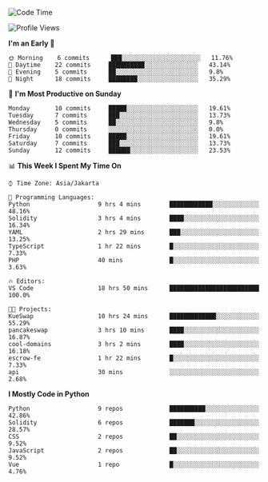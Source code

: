 <!--START_SECTION:waka-->
![Code Time](http://img.shields.io/badge/Code%20Time-1%2C176%20hrs%2052%20mins-blue)

![Profile Views](http://img.shields.io/badge/Profile%20Views-8-blue)

**I'm an Early 🐤** 

```text
🌞 Morning    6 commits      ███░░░░░░░░░░░░░░░░░░░░░░   11.76% 
🌆 Daytime    22 commits     ██████████░░░░░░░░░░░░░░░   43.14% 
🌃 Evening    5 commits      ██░░░░░░░░░░░░░░░░░░░░░░░   9.8% 
🌙 Night      18 commits     ████████░░░░░░░░░░░░░░░░░   35.29%

```
📅 **I'm Most Productive on Sunday** 

```text
Monday       10 commits     █████░░░░░░░░░░░░░░░░░░░░   19.61% 
Tuesday      7 commits      ███░░░░░░░░░░░░░░░░░░░░░░   13.73% 
Wednesday    5 commits      ██░░░░░░░░░░░░░░░░░░░░░░░   9.8% 
Thursday     0 commits      ░░░░░░░░░░░░░░░░░░░░░░░░░   0.0% 
Friday       10 commits     █████░░░░░░░░░░░░░░░░░░░░   19.61% 
Saturday     7 commits      ███░░░░░░░░░░░░░░░░░░░░░░   13.73% 
Sunday       12 commits     ██████░░░░░░░░░░░░░░░░░░░   23.53%

```


📊 **This Week I Spent My Time On** 

```text
⌚︎ Time Zone: Asia/Jakarta

💬 Programming Languages: 
Python                   9 hrs 4 mins        ████████████░░░░░░░░░░░░░   48.16% 
Solidity                 3 hrs 4 mins        ████░░░░░░░░░░░░░░░░░░░░░   16.34% 
YAML                     2 hrs 29 mins       ███░░░░░░░░░░░░░░░░░░░░░░   13.25% 
TypeScript               1 hr 22 mins        █░░░░░░░░░░░░░░░░░░░░░░░░   7.33% 
PHP                      40 mins             █░░░░░░░░░░░░░░░░░░░░░░░░   3.63%

🔥 Editors: 
VS Code                  18 hrs 50 mins      █████████████████████████   100.0%

🐱‍💻 Projects: 
KueSwap                  10 hrs 24 mins      █████████████░░░░░░░░░░░░   55.29% 
pancakeswap              3 hrs 10 mins       ████░░░░░░░░░░░░░░░░░░░░░   16.87% 
cool-domains             3 hrs 2 mins        ████░░░░░░░░░░░░░░░░░░░░░   16.18% 
escrow-fe                1 hr 22 mins        █░░░░░░░░░░░░░░░░░░░░░░░░   7.33% 
api                      30 mins             ░░░░░░░░░░░░░░░░░░░░░░░░░   2.68%

```

**I Mostly Code in Python** 

```text
Python                   9 repos             ██████████░░░░░░░░░░░░░░░   42.86% 
Solidity                 6 repos             ███████░░░░░░░░░░░░░░░░░░   28.57% 
CSS                      2 repos             ██░░░░░░░░░░░░░░░░░░░░░░░   9.52% 
JavaScript               2 repos             ██░░░░░░░░░░░░░░░░░░░░░░░   9.52% 
Vue                      1 repo              █░░░░░░░░░░░░░░░░░░░░░░░░   4.76%

```



<!--END_SECTION:waka-->
